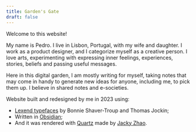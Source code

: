 ```yaml
---
title: Garden's Gate
draft: false
---
```

Welcome to this website!

My name is Pedro. I live in Lisbon, Portugal, with my wife and daughter. I work as a product designer, and I categorize myself as a creative person. I love arts, experimenting with expressing inner feelings, experiences, stories, beliefs and passing useful messages.

Here in this digital garden, I am mostly writing for myself, taking notes that may come in handy to generate new ideas for anyone, including me, to pick them up. I believe in shared notes and e-societies. 

Website built and redesigned by me in 2023 using:
- [Lexend typefaces](https://www.lexend.com/) by Bonnie Shaver-Troup and Thomas Jockin;
- Written in [Obsidian](https://obsidian.md/);
- And it was rendered with [Quartz](https://quartz.jzhao.xyz/) made by [Jacky Zhao](https://jzhao.xyz/).